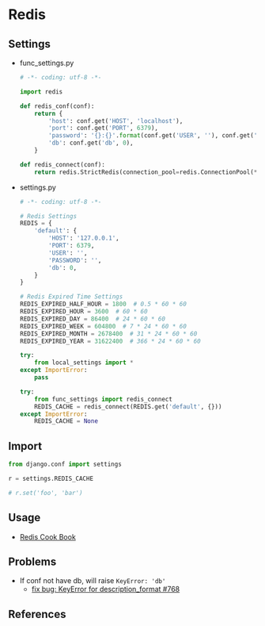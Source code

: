 # Redis

## Settings

* func_settings.py

  ```python
  # -*- coding: utf-8 -*-

  import redis

  def redis_conf(conf):
      return {
          'host': conf.get('HOST', 'localhost'),
          'port': conf.get('PORT', 6379),
          'password': '{}:{}'.format(conf.get('USER', ''), conf.get('PASSWORD', '')) if conf.get('USER') else '',
          'db': conf.get('db', 0),
      }

  def redis_connect(conf):
      return redis.StrictRedis(connection_pool=redis.ConnectionPool(**redis_conf(conf)))
  ```

* settings.py

  ```python
  # -*- coding: utf-8 -*-

  # Redis Settings
  REDIS = {
      'default': {
          'HOST': '127.0.0.1',
          'PORT': 6379,
          'USER': '',
          'PASSWORD': '',
          'db': 0,
      }
  }

  # Redis Expired Time Settings
  REDIS_EXPIRED_HALF_HOUR = 1800  # 0.5 * 60 * 60
  REDIS_EXPIRED_HOUR = 3600  # 60 * 60
  REDIS_EXPIRED_DAY = 86400  # 24 * 60 * 60
  REDIS_EXPIRED_WEEK = 604800  # 7 * 24 * 60 * 60
  REDIS_EXPIRED_MONTH = 2678400  # 31 * 24 * 60 * 60
  REDIS_EXPIRED_YEAR = 31622400  # 366 * 24 * 60 * 60

  try:
      from local_settings import *
  except ImportError:
      pass

  try:
      from func_settings import redis_connect
      REDIS_CACHE = redis_connect(REDIS.get('default', {}))
  except ImportError:
      REDIS_CACHE = None
  ```

## Import

```python
from django.conf import settings

r = settings.REDIS_CACHE

# r.set('foo', 'bar')
```

## Usage

* [Redis Cook Book](https://xxx-cook-book.gitbooks.io/redis-cook-book/content/Python/redis-py/)

## Problems

* If conf not have db, will raise ``KeyError: 'db'``
  * [fix bug: KeyError for description_format #768](https://github.com/andymccurdy/redis-py/pull/768)

## References

